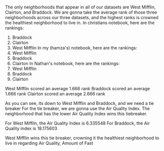 The only neighborhoods that appear in all of our datasets are West Mifflin, Clairton, and Braddock.
We are gonna take the average rank of those three neighborhoods across our three datasets, and the highest ranks is crowned the healthiest neighborhood to live in.
In christians notebook, here are the rankings:
1. Braddock
2. Clairton
3. West Mifflin
In my (hamza's) notebook, here are the rankings:
1. West Mifflin
2. Braddock
3. Clairton
In Nathan's notebook, here are the rankings:
1. West Mifflin
2. Braddock
3. Clairton

West Mifflin scored an average 1.666 rank 
Braddock scored an average 1.666 rank
Clairton scored an average 2.666 rank

As you can see, its down to West Mifflin and Braddock, and we need a tie breaker
For the tie breaker, we are gonna use the Air Quality Index. The neighborhood that has the lower Air Quality Index wins this tiebreaker.

For West Mifflin, the Air Quality Index is 6.335548
For Braddock, the Air Quality index is 18.175603

West Mifflin wins this tie breaker, crowning it the healthiest neighborhood to live in regarding Air Quality, Amount of Fast 